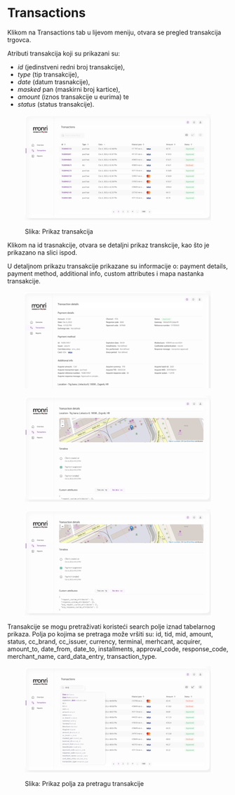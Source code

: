 # Transactions

Klikom na Transactions tab u lijevom meniju, otvara se pregled transakcija trgovca.

Atributi transakcija koji su prikazani su:

* _id_ (jedinstveni redni broj transakcije),
* _type_ (tip transakcije),
* _date_ (datum trasnakcije),
* _masked_ pan (maskirni broj kartice),
* _amount_ (iznos transakcije u eurima) te
* _status_ (status transakcije).

<figure><img src="../.gitbook/assets/C19F6B70-292B-4D06-9634-0E2DB2195048.jpeg" alt=""><figcaption><p>Slika: Prikaz transakcija</p></figcaption></figure>

Klikom na id trasnakcije, otvara se detaljni prikaz transkcije, kao što je prikazano na slici ispod.

U detaljnom prikazu transakcije prikazane su informacije o: payment details, payment method, additional info, custom attributes i mapa nastanka transakcije.

<div>

<figure><img src="../.gitbook/assets/5840A4A2-2BAC-45C1-BF20-04879585CFE6.jpeg" alt=""><figcaption></figcaption></figure>

 

<figure><img src="../.gitbook/assets/7E630FE3-E6E5-41E6-B241-3A42497DB747.jpeg" alt=""><figcaption></figcaption></figure>

 

<figure><img src="../.gitbook/assets/F78F4EFC-6F34-4D44-A078-3516725ADA99.jpeg" alt=""><figcaption></figcaption></figure>

</div>

Transakcije se mogu pretraživati koristeći search polje iznad tabelarnog prikaza. Polja po kojima se pretraga može vršiti su: id, tid, mid, amount, status, cc\_brand, cc\_issuer, currency, terminal, merhcant, acquirer, amount\_to, date\_from, date\_to, installments, approval\_code, response\_code, merchant\_name, card\_data\_entry, transaction\_type.

<figure><img src="../.gitbook/assets/572F9A64-1DB0-42F4-9E7B-AD626DB2D2B3.jpeg" alt=""><figcaption><p>Slika: Prikaz polja za pretragu transakcije</p></figcaption></figure>
